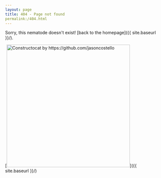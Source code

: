 ```yaml
---
layout: page
title: 404 - Page not found
permalink:/404.html
---
```


Sorry, this nematode doesn't exist! [back to the homepage]({{ site.baseurl }}/).

[<img src="{{ site.baseurl }}/images/404.jpg" alt="Constructocat by https://github.com/jasoncostello" style="width: 400px;"/>]({{ site.baseurl }}/)
